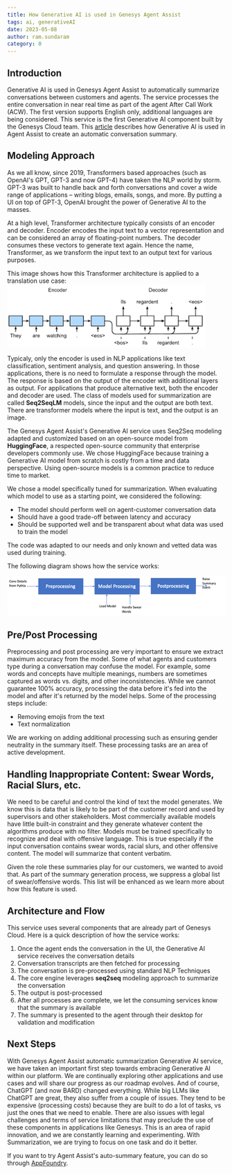 ```yaml
---
title: How Generative AI is used in Genesys Agent Assist
tags: ai, generativeAI
date: 2023-05-08
author: ram.sundaram
category: 0
---
```


## Introduction

Generative AI is used in Genesys Agent Assist to automatically summarize conversations between customers and agents. The service processes the entire conversation in near real time as part of the agent After Call Work (ACW). The first version supports English only, additional languages are being considered. This service is the first Generative AI component built by the Genesys Cloud team. This [article](https://help.mypurecloud.com/articles/create-a-conversation-summary-with-genesys-agent-assist/) describes how Generative AI is used in Agent Assist to create an automatic conversation summary.

## Modeling Approach

As we all know, since 2019, Transformers based approaches (such as OpenAI's GPT, GPT-3 and now GPT-4) have taken the NLP world by storm. GPT-3 was built to handle back and forth conversations and cover a wide range of applications – writing blogs, emails, songs, and more. By putting a UI on top of GPT-3, OpenAI brought the power of Generative AI to the masses.

At a high level, Transformer architecture typically consists of an encoder and decoder. Encoder encodes the input text to a vector representation and can be considered an array of floating-point numbers. The decoder consumes these vectors to generate text again. Hence the name, Transformer, as we transform the input text to an output text for various purposes.

This image shows how this Transformer architecture is applied to a translation use case:
![Translation via LLM](translate.png "Translation via LLM")

Typicaly, only the encoder is used in NLP applications like text classification, sentiment analysis, and question answering. In those applications, there is no need to formulate a response through the model. The response is based on the output of the encoder with additional layers as output. For applications that produce alternative text, both the encoder and decoder are used. The class of models used for summarization are called **Seq2SeqLM** models, since the input and the output are both text. There are transformer models where the input is text, and the output is an image.

The Genesys Agent Assist's Generative AI service uses Seq2Seq modeling adapted and customized based on an open-source model from **HuggingFace**, a respected open-source community that enterprise developers commonly use. We chose HuggingFace because training a Generative AI model from scratch is costly from a time and data perspective. Using open-source models is a common practice to reduce time to market.

We chose a model specifically tuned for summarization. When evaluating which model to use as a starting point, we considered the following:

- The model should perform well on agent-customer conversation data
- Should have a good trade-off between latency and accuracy
- Should be supported well and be transparent about what data was used to train the model

The code was adapted to our needs and only known and vetted data was used during training.

The following diagram shows how the service works:

![Genesys Agent Assist Generative AI Service](GenerativeAIService.png "Genesys Agent Assist Generative AI Service")

## Pre/Post Processing

Preprocessing and post processing are very important to ensure we extract maximum accuracy from the model. Some of what agents and customers type during a conversation may confuse the model. For example, some words and concepts have multiple meanings, numbers are sometimes captured as words vs. digits, and other inconsistencies. While we cannot guarantee 100% accuracy, processing the data before it's fed into the model and after it's returned by the model helps. Some of the processing steps include:

- Removing emojis from the text
- Text normalization

We are working on adding additional processing such as ensuring gender neutrality in the summary itself. These processing tasks are an area of active development.

## Handling Inappropriate Content: Swear Words, Racial Slurs, etc.

We need to be careful and control the kind of text the model generates. We know this is data that is likely to be part of the customer record and used by supervisors and other stakeholders. Most commercially available models have little built-in constraint and they generate whatever content the algorithms produce with no filter. Models must be trained specifically to recognize and deal with offensive language. This is true especially if the input conversation contains swear words, racial slurs, and other offensive content. The model will summarize that content verbatim.

Given the role these summaries play for our customers, we wanted to avoid that. As part of the summary generation process, we suppress a global list of swear/offensive words. This list will be enhanced as we learn more about how this feature is used.

## Architecture and Flow

This service uses several components that are already part of Genesys Cloud. Here is a quick description of how the service works:

1. Once the agent ends the conversation in the UI, the Generative AI service receives the conversation details
2. Conversation transcripts are then fetched for processing
3. The conversation is pre-processed using standard NLP Techniques
4. The core engine leverages **seq2seq** modeling approach to summarize the conversation
5. The output is post-processed
6. After all processes are complete, we let the consuming services know that the summary is available
7. The summary is presented to the agent through their desktop for validation and modification

## Next Steps

With Genesys Agent Assist automatic summarization Generative AI service, we have taken an important first step towards embracing Generative AI within our platform. We are continually exploring other applications and use cases and will share our progress as our roadmap evolves. And of course, ChatGPT (and now BARD) changed everything. While big LLMs like ChatGPT are great, they also suffer from a couple of issues. They tend to be expensive (processing costs) because they are built to do a lot of tasks, vs just the ones that we need to enable. There are also issues with legal challenges and terms of service limitations that may preclude the use of these components in applications like Genesys. This is an area of rapid innovation, and we are constantly learning and experimenting. With Summarization, we are trying to focus on one task and do it better.

If you want to try Agent Assist's auto-summary feature, you can do so through [AppFoundry](https://appfoundry.genesys.com/filter/genesyscloud/listing/16ec8bdd-acd9-4aa0-a05e-e4b927603475).
